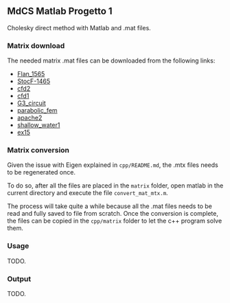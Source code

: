 ## MdCS Matlab Progetto 1
Cholesky direct method with Matlab and .mat files.

### Matrix download
The needed matrix .mat files can be downloaded from the following links:
- [Flan_1565](https://sparse.tamu.edu/Janna/Flan_1565)
- [StocF-1465](https://sparse.tamu.edu/Janna/StocF-1465)
- [cfd2](https://sparse.tamu.edu/Rothberg/cfd2)
- [cfd1](https://sparse.tamu.edu/Rothberg/cfd1)
- [G3_circuit](https://sparse.tamu.edu/AMD/G3_circuit)
- [parabolic_fem](https://sparse.tamu.edu/Wissgott/parabolic_fem)
- [apache2](https://sparse.tamu.edu/GHS_psdef/apache2)
- [shallow_water1](https://sparse.tamu.edu/MaxPlanck/shallow_water1)
- [ex15](https://sparse.tamu.edu/FIDAP/ex15)

### Matrix conversion
Given the issue with Eigen explained in `cpp/README.md`, the .mtx files needs to be regenerated once.

To do so, after all the files are placed in the `matrix` folder, open matlab in the current directory and execute the file `convert_mat_mtx.m`.

The process will take quite a while because all the .mat files needs to be read and fully saved to file from scratch. Once the conversion is complete, the files can be copied in the `cpp/matrix` folder to let the c++ program solve them.

### Usage
TODO.

### Output
TODO.
